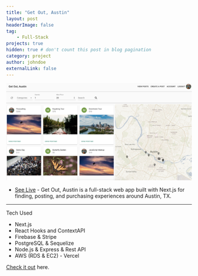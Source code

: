 ```yaml
---
title: "Get Out, Austin"
layout: post
headerImage: false
tag:
    - Full-Stack
projects: true
hidden: true # don't count this post in blog pagination
category: project
author: johndoe
externalLink: false
---
```


![Screenshot](https://raw.githubusercontent.com/abdenny/indigo/gh-pages/assets/images/project%20shots/getoutaustin.png)

-   [See Live](https://get-out-austin.now.sh) - Get Out, Austin is a full-stack web app built with Next.js for finding, posting, and purchasing experiences around Austin, TX.

---

Tech Used

-   Next.js
-   React Hooks and ContextAPI
-   Firebase & Stripe
-   PostgreSQL & Sequelize
-   Node.js & Express & Rest API
-   AWS (RDS & EC2) - Vercel

[Check it out](https://github.com/abdenny/Get-Out-Austin) here.
